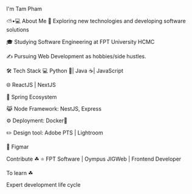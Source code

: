 
I'm Tam Pham

⛅•💻 About Me
🍙   Exploring new technologies and developing software solutions

🎓   Studying Software Engineering at FPT University HCMC


✍️   Pursuing Web Development as hobbies/side hustles.

🛠 Tech Stack
💻   Python 🐍| Java ☕| JavaScript 

🌐   ReactJS | NextJS

🌱 Spring Ecosystem

😹 Node Framework: NestJS, Express



⚙ Deployment: Docker🐳

✏️ Design tool: Adobe PTS | Lightroom

🤺 Figmar 

Contribute ☘
⭐   FPT Software | Oympus JIGWeb | Frontend Developer

To learn ☘

Expert development life cycle
